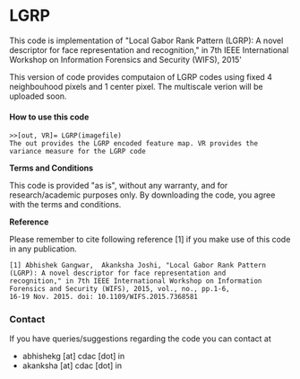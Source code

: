 # LGRP
This code is implementation of  "Local Gabor Rank Pattern (LGRP): A novel descriptor for face representation and recognition," in 7th IEEE International Workshop on Information Forensics and Security (WIFS), 2015'

This version of code provides computaion of LGRP codes using fixed 4 neighbouhood pixels and 1 center pixel.
The multiscale verion will be uploaded soon.

#### How to use this code
    >>[out, VR]= LGRP(imagefile)
    The out provides the LGRP encoded feature map. VR provides the variance measure for the LGRP code
  
**Terms and Conditions**

This code is provided "as is", without any warranty, and for research/academic
purposes only. By downloading the code, you agree with the terms and conditions.

**Reference**

Please remember to cite following reference [1] if you make use of this code in any publication.

    [1] Abhishek Gangwar,  Akanksha Joshi, "Local Gabor Rank Pattern (LGRP): A novel descriptor for face representation and
    recognition," in 7th IEEE International Workshop on Information Forensics and Security (WIFS), 2015, vol., no., pp.1-6,
    16-19 Nov. 2015. doi: 10.1109/WIFS.2015.7368581

### Contact
If you have queries/suggestions regarding the code you can contact at

* abhishekg [at] cdac [dot] in
* akanksha  [at] cdac [dot] in
